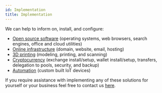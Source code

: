 ```yaml
---
id: Implementation
title: Implementation
---
```


We can help to inform on, install, and configure:
- [Open source software](Kubuntu.md) (operating systems, web browsers, search engines, office and cloud utilities)
- [Online infrastructure](Dreamhost.md) (domain, website, email, hosting)
- [3D printing](Tinkercad.md) (modeling, printing, and scanning)
- [Cryptocurrency](Binance.md) (exchange install/setup, wallet install/setup, transfers, delegation to pools, security, and backup)
- [Automation](Automation.md) (custom built IoT devices)

If you require assistance with implementing any of these solutions for yourself or your business feel free to contact us [here](Contact.md).
